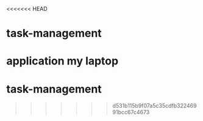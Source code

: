<<<<<<< HEAD
# task-management
application my laptop
=======
# task-management
>>>>>>> d531b115b9f07a5c35cdfb32246991bcc67c4673
